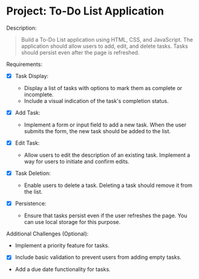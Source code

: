 # Project: To-Do List Application

Description:
> Build a To-Do List application using HTML, CSS, and JavaScript. The application should allow users to add, edit, and delete tasks. Tasks should persist even after the page is refreshed.

Requirements:

- [x] Task Display:

    - Display a list of tasks with options to mark them as complete or incomplete.
    - Include a visual indication of the task's completion status.

- [x] Add Task:

    - Implement a form or input field to add a new task.
When the user submits the form, the new task should be added to the list.

- [x] Edit Task:

    - Allow users to edit the description of an existing task.
Implement a way for users to initiate and confirm edits.

- [x] Task Deletion:

    - Enable users to delete a task. Deleting a task should remove it from the list.

- [x] Persistence:

    - Ensure that tasks persist even if the user refreshes the page. You can use local storage for this purpose.

Additional Challenges (Optional):

- Implement a priority feature for tasks.

- [x] Include basic validation to prevent users from adding empty tasks.

- Add a due date functionality for tasks.